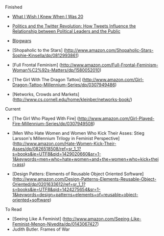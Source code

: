 Finished

- [What I Wish I Knew When I Was 20](http://www.amazon.com/What-Wish-Knew-When-Was/dp/0061735191)

- [Politics and the Twitter Revolution: How Tweets Influence the Relationship between Political Leaders and the Public](http://www.amazon.com/Politics-Twitter-Revolution-Relationship-Communication/dp/0739165011/ref=sr_1_1?ie=UTF8&qid=1421083837&sr=8-1&keywords=twitter+politics)

- [Blogwars](http://www.amazon.com/Blogwars-David-D-Perlmutter/dp/0195305574)

- [Shopaholic to the Stars] (http://www.amazon.com/Shopaholic-Stars-Sophie-Kinsella/dp/0812993861)

- [Full Frontal Feminism] (http://www.amazon.com/Full-Frontal-Feminism-Woman%C2%92s-Matters/dp/1580052010)

- [The Girl With The Dragon Tattoo] (http://www.amazon.com/Girl-Dragon-Tattoo-Millennium-Series/dp/0307949486)

- [Networks, Crowds and Markets] (http://www.cs.cornell.edu/home/kleinber/networks-book/)


Current

- [The Girl Who Played With Fire] (http://www.amazon.com/Girl-Played-Fire-Millennium-Series/dp/0307949508)

- [Men Who Hate Women and Women Who Kick Their Asses: Stieg Larsson's Millennium Trilogy in Feminist Perspective] (http://www.amazon.com/Hate-Women-Kick-Their-Asses/dp/0826518508/ref=sr_1_1?s=books&ie=UTF8&qid=1429020660&sr=1-1&keywords=men+who+hate+women+and+the+women+who+kick+their+ass)

- [Design Patters: Elements of Reusable Object Oriented Software] (http://www.amazon.com/Design-Patterns-Elements-Reusable-Object-Oriented/dp/0201633612/ref=sr_1_1?s=books&ie=UTF8&qid=1424275654&sr=1-1&keywords=design+patterns+elements+of+reusable+object-oriented+software)

To Read

- [Seeing Like A Feminist] (http://www.amazon.com/Seeing-Like-Feminist-Menon-Nivedita/dp/0143067427)
- Judith Butler. Frames of War
